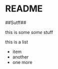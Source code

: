 # README #

##Sutff##

this is some _some_ stuff 

this is  a list

 - item
 - another
 - one more


